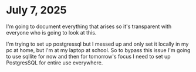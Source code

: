 # July 7, 2025

I'm going to document everything that arises so it's transparent 
with everyone who is going to look at this.

I'm trying to set up postgressql but I messed up and only set it locally in my pc at home, but I'm at my laptop at school. So to bypass this issue I'm going to use sqllite for now and then for tomorrow's focus I need to set up PostgresSQL for entire use everywhere.